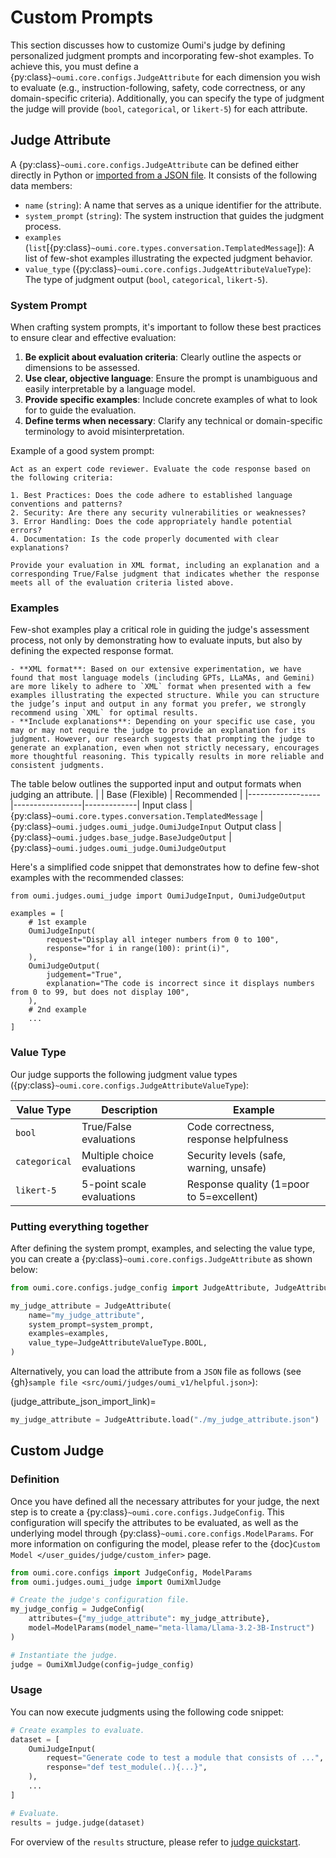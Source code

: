 # Custom Prompts


This section discusses how to customize Oumi's judge by defining personalized judgment prompts and incorporating few-shot examples. To achieve this, you must define a {py:class}`~oumi.core.configs.JudgeAttribute` for each dimension you wish to evaluate (e.g., instruction-following, safety, code correctness, or any domain-specific criteria). Additionally, you can specify the type of judgment the judge will provide (`bool`, `categorical`, or `likert-5`) for each attribute.

## Judge Attribute

A {py:class}`~oumi.core.configs.JudgeAttribute` can be defined either directly in Python or [imported from a JSON file](judge_attribute_json_import_link). It consists of the following data members:

- `name` (`string`): A name that serves as a unique identifier for the attribute.
- `system_prompt` (`string`): The system instruction that guides the judgment process.
- `examples` (`list`[{py:class}`~oumi.core.types.conversation.TemplatedMessage`]): A list of few-shot examples illustrating the expected judgment behavior.
- `value_type` ({py:class}`~oumi.core.configs.JudgeAttributeValueType`): The type of judgment output (`bool`, `categorical`, `likert-5`).

### System Prompt

When crafting system prompts, it's important to follow these best practices to ensure clear and effective evaluation:

1. **Be explicit about evaluation criteria**: Clearly outline the aspects or dimensions to be assessed.
2. **Use clear, objective language**: Ensure the prompt is unambiguous and easily interpretable by a language model.
3. **Provide specific examples**: Include concrete examples of what to look for to guide the evaluation.
4. **Define terms when necessary**: Clarify any technical or domain-specific terminology to avoid misinterpretation.

Example of a good system prompt:

```text
Act as an expert code reviewer. Evaluate the code response based on the following criteria:

1. Best Practices: Does the code adhere to established language conventions and patterns?
2. Security: Are there any security vulnerabilities or weaknesses?
3. Error Handling: Does the code appropriately handle potential errors?
4. Documentation: Is the code properly documented with clear explanations?

Provide your evaluation in XML format, including an explanation and a corresponding True/False judgment that indicates whether the response meets all of the evaluation criteria listed above.
```

### Examples

Few-shot examples play a critical role in guiding the judge's assessment process, not only by demonstrating how to evaluate inputs, but also by defining the expected response format.

```{tip} **Oumi recommendations**
- **XML format**: Based on our extensive experimentation, we have found that most language models (including GPTs, LLaMAs, and Gemini) are more likely to adhere to `XML` format when presented with a few examples illustrating the expected structure. While you can structure the judge’s input and output in any format you prefer, we strongly recommend using `XML` for optimal results.
- **Include explanations**: Depending on your specific use case, you may or may not require the judge to provide an explanation for its judgment. However, our research suggests that prompting the judge to generate an explanation, even when not strictly necessary, encourages more thoughtful reasoning. This typically results in more reliable and consistent judgments.
```

The table below outlines the supported input and output formats when judging an attribute.
|                  | Base (Flexible) | Recommended |
|------------------|-----------------|-------------|
Input class  | {py:class}`~oumi.core.types.conversation.TemplatedMessage` | {py:class}`~oumi.judges.oumi_judge.OumiJudgeInput`
Output class | {py:class}`~oumi.judges.base_judge.BaseJudgeOutput` | {py:class}`~oumi.judges.oumi_judge.OumiJudgeOutput`

Here's a simplified code snippet that demonstrates how to define few-shot examples with the recommended classes:
```
from oumi.judges.oumi_judge import OumiJudgeInput, OumiJudgeOutput

examples = [
    # 1st example
    OumiJudgeInput(
        request="Display all integer numbers from 0 to 100",
        response="for i in range(100): print(i)",
    ),
    OumiJudgeOutput(
        judgement="True",
        explanation="The code is incorrect since it displays numbers from 0 to 99, but does not display 100",
    ),
    # 2nd example
    ...
]
```

### Value Type

Our judge supports the following judgment value types ({py:class}`~oumi.core.configs.JudgeAttributeValueType`):

| Value Type | Description | Example |
|------------|-------------|---------|
| `bool`        | True/False evaluations      | Code correctness, response helpfulness   |
| `categorical` | Multiple choice evaluations | Security levels (safe, warning, unsafe)  |
| `likert-5`    | 5-point scale evaluations   | Response quality (1=poor to 5=excellent) |

### Putting everything together

After defining the system prompt, examples, and selecting the value type, you can create a  {py:class}`~oumi.core.configs.JudgeAttribute` as shown below:

```python
from oumi.core.configs.judge_config import JudgeAttribute, JudgeAttributeValueType

my_judge_attribute = JudgeAttribute(
    name="my_judge_attribute",
    system_prompt=system_prompt,
    examples=examples,
    value_type=JudgeAttributeValueType.BOOL,
)
```

Alternatively, you can load the attribute from a `JSON` file as follows (see {gh}`sample file <src/oumi/judges/oumi_v1/helpful.json>`):

(judge_attribute_json_import_link)=
```python
my_judge_attribute = JudgeAttribute.load("./my_judge_attribute.json")
```

## Custom Judge

### Definition

Once you have defined all the necessary attributes for your judge, the next step is to create a {py:class}`~oumi.core.configs.JudgeConfig`. This configuration will specify the attributes to be evaluated, as well as the underlying model through {py:class}`~oumi.core.configs.ModelParams`. For more information on configuring the model, please refer to the {doc}`Custom Model </user_guides/judge/custom_infer>` page.

```python
from oumi.core.configs import JudgeConfig, ModelParams
from oumi.judges.oumi_judge import OumiXmlJudge

# Create the judge's configuration file.
my_judge_config = JudgeConfig(
    attributes={"my_judge_attribute": my_judge_attribute},
    model=ModelParams(model_name="meta-llama/Llama-3.2-3B-Instruct")
)

# Instantiate the judge.
judge = OumiXmlJudge(config=judge_config)
```

### Usage

You can now execute judgments using the following code snippet:

```python
# Create examples to evaluate.
dataset = [
    OumiJudgeInput(
        request="Generate code to test a module that consists of ...",
        response="def test_module(..){...}",
    ),
    ...
]

# Evaluate.
results = judge.judge(dataset)
```

For overview of the `results` structure, please refer to [judge quickstart](judge_quickstart_link).
